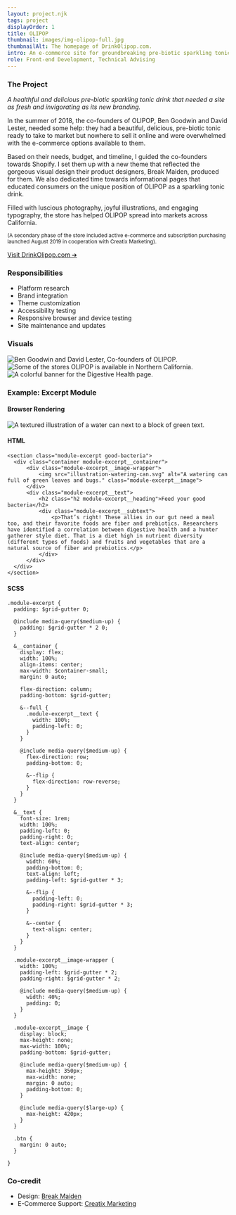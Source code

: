 ```yaml
---
layout: project.njk
tags: project
displayOrder: 1
title: OLIPOP
thumbnail: images/img-olipop-full.jpg
thumbnailAlt: The homepage of DrinkOlipop.com.
intro: An e-commerce site for groundbreaking pre-biotic sparkling tonic company OLIPOP, built around their fresh new brand.
role: Front-end Development, Technical Advising
---
```


### The Project

_A healthful and delicious pre-biotic sparkling tonic drink that needed a site as fresh and invigorating as its new branding._

In the summer of 2018, the co-founders of OLIPOP, Ben Goodwin and David Lester, needed some help: they had a beautiful, delicious, pre-biotic tonic ready to take to market but nowhere to sell it online and were overwhelmed with the e-commerce options available to them.

Based on their needs, budget, and timeline, I guided the co-founders towards Shopify. I set them up with a new theme that reflected the gorgeous visual design their product designers, Break Maiden, produced for them. We also dedicated time towards informational pages that educated consumers on the unique position of OLIPOP as a sparkling tonic drink.

Filled with luscious photography, joyful illustrations, and engaging typography, the store has helped OLIPOP spread into markets across California.

<small>(A secondary phase of the store included active e-commerce and subscription purchasing launched August 2019 in cooperation with Creatix Marketing).</small>

[Visit DrinkOlipop.com &#10132;](https://drinkolipop.com/)

<aside>

### Responsibilities

- Platform research
- Brand integration
- Theme customization
- Accessibility testing
- Responsive browser and device testing
- Site maintenance and updates

</aside>

<div class="visuals">

### Visuals

![Ben Goodwin and David Lester, Co-founders of OLIPOP.](/images/img-olipop-ben-david.jpg)
![Some of the stores OLIPOP is available in Northern California.](/images/img-olipop-map.jpg)
![A colorful banner for the Digestive Health page.](/images/img-olipop-digestive-health.jpg)

</div>

<div class="code">

### Example: Excerpt Module

#### Browser Rendering

![A textured illustration of a water can next to a block of green text.](/images/img-olipop-code-example.gif)

<div class="code__html language-html">

#### HTML

    <section class="module-excerpt good-bacteria">
      <div class="container module-excerpt__container">
          <div class="module-excerpt__image-wrapper">
              <img src="illustration-watering-can.svg" alt="A watering can full of green leaves and bugs." class="module-excerpt__image">
          </div>
          <div class="module-excerpt__text">
              <h2 class="h2 module-excerpt__heading">Feed your good bacteria</h2>
              <div class="module-excerpt__subtext">
                  <p>That’s right! These allies in our gut need a meal too, and their favorite foods are fiber and prebiotics. Researchers have identified a correlation between digestive health and a hunter gatherer style diet. That is a diet high in nutrient diversity (different types of foods) and fruits and vegetables that are a natural source of fiber and prebiotics.</p>
              </div>
          </div>
      </div>
    </section>

</div>

<div class="code__sass language-css language-scss">

#### SCSS

    .module-excerpt {
      padding: $grid-gutter 0;

      @include media-query($medium-up) {
        padding: $grid-gutter * 2 0;
      }

      &__container {
        display: flex;
        width: 100%;
        align-items: center;
        max-width: $container-small;
        margin: 0 auto;

        flex-direction: column;
        padding-bottom: $grid-gutter;

        &--full {
          .module-excerpt__text {
            width: 100%;
            padding-left: 0;
          }
        }

        @include media-query($medium-up) {
          flex-direction: row;
          padding-bottom: 0;

          &--flip {
            flex-direction: row-reverse;
          }
        }
      }

      &__text {
        font-size: 1rem;
        width: 100%;
        padding-left: 0;
        padding-right: 0;
        text-align: center;

        @include media-query($medium-up) {
          width: 60%;
          padding-bottom: 0;
          text-align: left;
          padding-left: $grid-gutter * 3;

          &--flip {
            padding-left: 0;
            padding-right: $grid-gutter * 3;
          }

          &--center {
            text-align: center;
          }
        }
      }

      .module-excerpt__image-wrapper {
        width: 100%;
        padding-left: $grid-gutter * 2;
        padding-right: $grid-gutter * 2;

        @include media-query($medium-up) {
          width: 40%;
          padding: 0;
        }
      }

      .module-excerpt__image {
        display: block;
        max-height: none;
        max-width: 100%;
        padding-bottom: $grid-gutter;

        @include media-query($medium-up) {
          max-height: 350px;
          max-width: none;
          margin: 0 auto;
          padding-bottom: 0;
        }

        @include media-query($large-up) {
          max-height: 420px;
        }
      }

      .btn {
        margin: 0 auto;
      }

    }

</div>

</div>

### Co-credit

- Design: [Break Maiden](https://www.breakmaiden.co/olipop)
- E-Commerce Support: [Creatix Marketing](http://creatix.io/)
